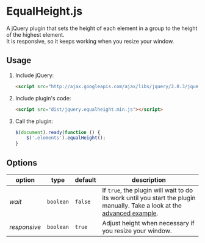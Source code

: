 EqualHeight.js
==============

A jQuery plugin that sets the height of each element in a group to the height of the highest element.  
It is responsive, so it keeps working when you resize your window.

## Usage

1. Include jQuery:

    ```html
    <script src="http://ajax.googleapis.com/ajax/libs/jquery/2.0.3/jquery.min.js"></script>
    ```

2. Include plugin's code:

    ```html
    <script src="dist/jquery.equalheight.min.js"></script>
    ```

3. Call the plugin:

    ```javascript
    $(document).ready(function () {
        $('.elements').equalHeight();
    }
    ```

## Options

| option | type | default | description |
| ------ | ---- | ------- | ----------- |
| *wait* | `boolean` | `false` | If `true`, the plugin will wait to do its work until you start the plugin manually. Take a look at the [advanced example](https://github.com/JorenVanHee/EqualHeight.js/blob/master/demo/advanced.html). |
| *responsive* | `boolean` | `true` | Adjust height when necessary if you resize your window. |
